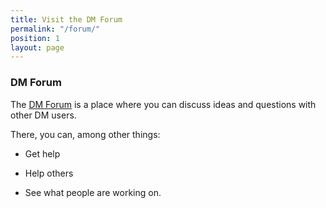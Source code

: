 ```yaml
---
title: Visit the DM Forum
permalink: "/forum/"
position: 1
layout: page
---
```


### DM Forum

The [DM Forum](http://forum.digitalmappa.org/) is a place where you can discuss ideas and questions with other DM users.

There, you can, among other things:

* Get help

* Help others

* See what people are working on.